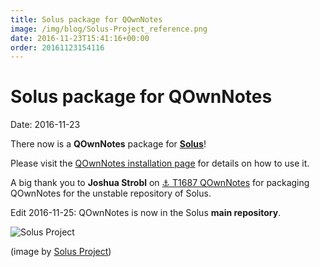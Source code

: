 ```yaml
---
title: Solus package for QOwnNotes
image: /img/blog/Solus-Project_reference.png
date: 2016-11-23T15:41:16+00:00
order: 20161123154116
---
```


# Solus package for QOwnNotes

<v-subheader class="blog">Date: 2016-11-23</v-subheader>

There now is a **QOwnNotes** package for **[Solus](https://solus-project.com/)**!

Please visit the [QOwnNotes installation page](https://www.qownnotes.org/installation#Solus) for details on how to use it.

A big thank you to **Joshua Strobl** on [⚓ T1687 QOwnNotes](https://dev.solus-project.com/T1687) for packaging QOwnNotes for the unstable repository of Solus.

Edit 2016-11-25: QOwnNotes is now in the Solus **main repository**.

![Solus Project](/img/blog/Solus-Project_reference.png "Solus Project")

(image by [Solus Project](https://solus-project.com/))
